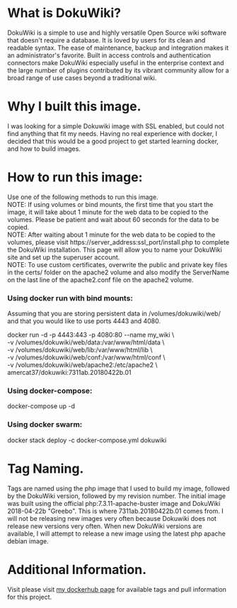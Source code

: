 # What is DokuWiki?
DokuWiki is a simple to use and highly versatile Open Source wiki software that doesn&#39;t require
a database. It is loved by users for its clean and readable syntax. The ease of maintenance,
backup and integration makes it an administrator&#39;s favorite. Built in access controls and
authentication connectors make DokuWiki especially useful in the enterprise context and the
large number of plugins contributed by its vibrant community allow for a broad range of use
cases beyond a traditional wiki.
# Why I built this image.
I was looking for a simple Dokuwiki image with SSL enabled, but could not find anything that
fit my needs. Having no real experience with docker, I decided that this would be a good project
to get started learning docker, and how to build images.
# How to run this image:
Use one of the following methods to run this image.</br>
NOTE: If using volumes or bind mounts, the first time that you start the image, it will take about
1 minute for the web data to be copied to the volumes. Please be patient and wait about 60
seconds for the data to be copied.</br>
NOTE: After waiting about 1 minute for the web data to be copied to the volumes, please visit
https://server_address:ssl_port/install.php to complete the DokuWiki installation. This page will
allow you to name your DokuWiki site and set up the superuser account.</br>
NOTE: To use custom certificates, overwrite the public and private key files in the certs/ folder on the
apache2 volume and also modify the ServerName on the last line of the apache2.conf file on the
apache2 volume.
### Using docker run with bind mounts:
Assuming that you are storing persistent data in /volumes/dokuwiki/web/ and that you would like
to use ports 4443 and 4080.</p>
docker run -d -p 4443:443 -p 4080:80 --name my_wiki \\</br>
-v /volumes/dokuwiki/web/data:/var/www/html/data \\</br>
-v /volumes/dokuwiki/web/lib:/var/www/html/lib \\</br>
-v /volumes/dokuwiki/web/conf:/var/www/html/conf \\</br>
-v /volumes/dokuwiki/web/apache2:/etc/apache2 \\</br>
amercat37/dokuwiki:7311ab.20180422b.01
### Using docker-compose:
docker-compose up -d
### Using docker swarm:
docker stack deploy -c docker-compose.yml dokuwiki
# Tag Naming.
Tags are named using the php image that I used to build my image, followed by the DokuWiki
version, followed by my revision number. The initial image was built using the official
php:7.3.11-apache-buster image and DokuWiki 2018-04-22b &quot;Greebo&quot;. This is where
7311ab.20180422b.01 comes from. I will not be releasing new images very often because
Dokuwiki does not release new versions very often. When new DokuWiki versions are available,
I will attempt to release a new image using the latest php apache debian image.
# Additional Information.
Visit please visit <a href="https://hub.docker.com/repository/docker/amercat37/dokuwiki">my dockerhub page</a> for available tags and pull information for this project.
